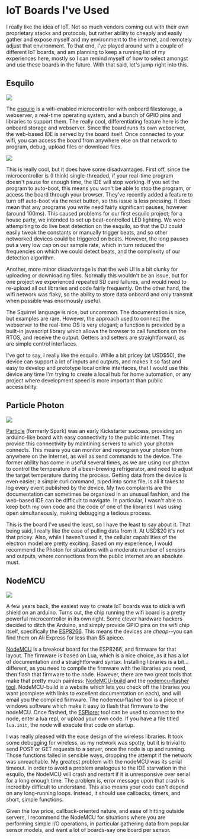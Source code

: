 # IoT Boards I've Used

I really like the idea of IoT.  Not so much vendors coming out with their own proprietary stacks and protocols, but rather ability to cheaply and easily gather and expose myself and my environment to the internet, and remotely adjust that environment.  To that end, I've played around with a couple of different IoT boards, and am planning to keep a running list of my experiences here, mostly so I can remind myself of how to select amongst and use these boards in the future.  With that said, let's jump right into this.

## Esquilo

![](/images/iot/esquilo-web.png)

The [esquilo](https://www.esquilo.io/) is a wifi-enabled microcontroller with onboard filestorage, a webserver, a real-time operating system, and a bunch of GPIO pins and libraries to support them.  The really cool, differentiating feature here is the onboard storage and webserver.  Since the board runs its own webserver, the web-based IDE is served by the board itself.  Once connected to your wifi, you can access the board from anywhere else on that network to program, debug, upload files or download files.

![](/images/iot/esquilo-ide-web.gif)

This is really cool, but it does have some disadvantages.  First off, since the microcontroller is (I think) single-threaded, if your real-time program doesn't pause for enough time, the IDE will stop working.  If you set the program to auto-boot, this means you won't be able to stop the program, or access the board through your browser.  They've recently added a feature to turn off auto-boot via the reset button, so this issue is less pressing.  It does mean that any programs you write need fairly significant pauses, however (around 100ms).  This caused problems for our first esquilo project; for a house party, we intended to set up beat-controlled LED lighting.  We were attemplting to do live beat detection on the esquilo, so that the DJ could easily tweak the constants or manually trigger beats, and so other networked devices could be triggered on beats.  However, the long pauses put a very low cap on our sample rate, which in turn reduced the frequencies on which we could detect beats, and the complexity of our detection algorithm.

Another, more minor disadvantage is that the web UI is a bit clunky for uploading or downloading files.  Normally this wouldn't be an issue, but for one project we experienced repeated SD card failures, and would need to re-upload all out libraries and code fairly frequently.  On the other hand, the wifi network was flaky, so the ability to store data onboard and only transmit when possible was enormously useful.  

The Squirrel language is nice, but uncommon.  The documentation is nice, but examples are rare.  However, the approach used to connect the webserver to the real-time OS is very elegant; a function is provided by a built-in javascript library which allows the browser to call functions on the RTOS, and receive the output.  Getters and setters are straightforward, as are simple control interfaces.

I've got to say, I really like the esquilo.  While a bit pricey (at USD$50), the device can support a lot of inputs and outputs, and makes it so fast and easy to develop and prototype local online interfaces, that I would use this device any time I'm trying to create a local hub for home automation, or any project where development speed is more important than public accessibility.

## Particle Photon

![](/images/iot/photon-web.jpg)

[Particle](https://www.particle.io/) (formerly Spark) was an early Kickstarter success, providing an arduino-like board with easy connectivity to the public internet.  They provide this connectivity by maintining servers to which your photon connects.  This means you can monitor and reprogram your photon from anywhere on the internet, as well as send commands to the device.  The former ability has come in useful several times, as we are using our photon to control the temperature of a beer-brewing refrigerator, and need to adjust the target temperature during the process.  Getting data from the device is even easier; a simple curl command, piped into some file, is all it takes to log every event published by the device.  My two complaints are the documentation can sometimes be organized in an unusual fashion, and the web-based IDE can be difficult to navigate.  In particular, I wasn't able to keep both my own code and the code of one of the libraries I was using open simultaneously, making debugging a tedious process.

This is the board I've used the least, so I have the least to say about it.  That being said, I really like the ease of pulling data from it.  At USD$20 it's not that pricey.  Also, while I haven't used it, the cellular capabilities of the electron model are pretty exciting.  Based on my experience, I would recommend the Photon for situations with a moderate number of sensors and outputs, where connections from the public internet are an absolute must.

## NodeMCU

![](/images/iot/nodemcu-web.jpg)

A few years back, the easiest way to create IoT boards was to stick a wifi shield on an arduino.  Turns out, the chip running the wifi board is a pretty powerful microcontroller in its own right.  Some clever hardware hackers decided to ditch the Arduino, and simply provide GPIO pins on the wifi chip itself, specifically the [ESP8266](https://en.wikipedia.org/wiki/ESP8266).  This means the devices are *cheap*--you can find them on Ali Express for less than $5 apiece.

[NodeMCU](http://nodemcu.com/index_en.html) is a breakout board for the ESP8266, and firmware for that layout.  The firmware is based on Lua, which is a nice choice, as it has a lot of documentation and a straightforward syntax.  Installing libraries is a bit... different, as you need to compile the firmware with the libraries you need, then flash that firmware to the node.  However, there are two great tools that make that pretty much painless: [NodeMCU-build](http://nodemcu-build.com/) and the [nodemcu-flasher tool](https://github.com/nodemcu/nodemcu-flasher).  NodeMCU-build is a website which lets you check off the libraries you want (complete with links to excellent documentation on each), and will email you the compiled firmware.  The nodemcu-flasher tool is a piece of windows software which make it easy to flash that firmware to the nodeMCU.  Once flashed, the [ESPlorer](https://github.com/4refr0nt/ESPlorer) tool can be used to connect to the node, enter a lua repl, or upload your own code.  If you have a file titled `lua.init`, the node will execute that code on startup.

I was really pleased with the ease design of the wireless libraries.  It took some debugging for wireless, as my network was spotty, but it is trivial to send POST or GET requests to a server, once the node is up and running.  Those functions failed in sensible ways, dropping the attempt if the network was unreachable.  My greatest problem with the nodeMCU was its serial timeout.  In order to avoid a problem analogous to the IDE starvation in the esquilo, the NodeMCU will crash and restart if it is unresponsive over serial for a long enough time.  The problem is, error message upon that crash is incredibly difficult to understand.  This also means your code can't depend on any long-running loops.  Instead, it should use callbacks, timers, and short, simple functions.

Given the low price, callback-oriented nature, and ease of hitting outside servers, I recommend the NodeMCU for situations where you are performing simple I/O operations, in particular gathering data from popular sensor models, and want a lot of boards-say one board per sensor.

